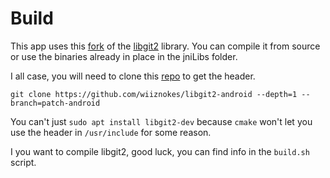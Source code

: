 # Build


This app uses this [fork](https://github.com/wiiznokes/libgit2-android) of the [libgit2](https://github.com/libgit2/libgit2) library.
You can compile it from source or use the binaries already in place in the jniLibs folder.

I all case, you will need to clone this [repo](https://github.com/wiiznokes/libgit2-android) to get the header.

```
git clone https://github.com/wiiznokes/libgit2-android --depth=1 --branch=patch-android
```

You can't just `sudo apt install libgit2-dev` because `cmake` won't let you use the header in `/usr/include` for some reason.

I you want to compile libgit2, good luck, you can find info in the `build.sh` script.